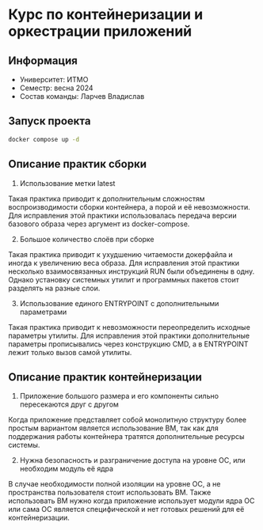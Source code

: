 # Курс по контейнеризации и оркестрации приложений

## Информация
- Университет: ИТМО
- Семестр: весна 2024
- Состав команды: Ларчев Владислав

## Запуск проекта

```bash
docker compose up -d
```

## Описание практик сборки

1) Использование метки latest

Такая практика приводит к дополнительным сложностям воспроизводимости сборки контейнера, а порой и её невозможности. Для исправления этой практики использовалась передача версии базового образа через аргумент из docker-compose.

2) Большое количество слоёв при сборке

Такая практика приводит к ухудшению читаемости докерфайла и иногда к увеличению веса образа. Для исправления этой практики несколько взаимосвязанных инструкций RUN были объединены в одну. Однако установку системных утилит и программных пакетов стоит разделять на разные слои.

3) Использование единого ENTRYPOINT с дополнительными параметрами

Такая практика приводит к невозможности переопределить исходные параметры утилиты. Для исправления этой практики дополнительные параметры прописывались через конструкцию CMD, а в ENTRYPOINT лежит только вызов самой утилиты.

## Описание практик контейнеризации

1) Приложение большого размера и его компоненты сильно пересекаются друг с другом

Когда приложение представляет собой монолитную структуру более простым вариантом является использование ВМ, так как для поддержания работы контейнера тратятся дополнительные ресурсы системы.

2) Нужна безопасность и разграничение доступа на уровне ОС, или необходим модуль её ядра

В случае необходимости полной изоляции на уровне ОС, а не пространства пользователя стоит использовать ВМ. Также использовать ВМ нужно когда приложение использует модули ядра ОС или сама ОС является специфической и нет готовых решений для её контейнеризации.
